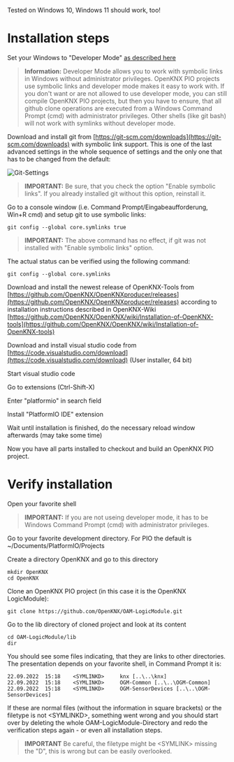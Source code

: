 Tested on Windows 10, Windows 11 should work, too!

# Installation steps

Set your Windows to "Developer Mode" [as described here](https://consumer.huawei.com/en/support/content/en-us15594140/)

> **Information:** Developer Mode allows you to work with symbolic links in Windows without administrator privileges. OpenKNX PIO projects use symbolic links and developer mode makes it easy to work with. If you don't want or are not allowed to use developer mode, you can still compile OpenKNX PIO projects, but then you have to ensure, that all github clone operations are executed from a Windows Command Prompt (cmd) with administrator privileges. Other shells (like git bash) will not work with symlinks without developer mode.

Download and install git from [https://git-scm.com/downloads](https://git-scm.com/downloads) with symbolic link support. This is one of the last advanced settings in the whole sequence of settings and the only one that has to be changed from the default:

![Git-Settings](https://user-images.githubusercontent.com/14316138/192711629-a89ecbe9-4158-441d-81b8-ef08c4b24b85.png)
 
> **IMPORTANT:** Be sure, that you check the option "Enable symbolic links". If you already installed git without this option, reinstall it.

Go to a console window (i.e. Command Prompt/Eingabeaufforderung, Win+R cmd) and setup git to use symbolic links:

    git config --global core.symlinks true

> **IMPORTANT:** The above command has no effect, if git was not installed with "Enable symbolic links" option.

The actual status can be verified using the following command:

    git config --global core.symlinks

Download and install the newest release of OpenKNX-Tools from [https://github.com/OpenKNX/OpenKNXproducer/releases](https://github.com/OpenKNX/OpenKNXproducer/releases) according to installation instructions described in OpenKNX-Wiki [https://github.com/OpenKNX/OpenKNX/wiki/Installation-of-OpenKNX-tools](https://github.com/OpenKNX/OpenKNX/wiki/Installation-of-OpenKNX-tools)

Download and install visual studio code from [https://code.visualstudio.com/download](https://code.visualstudio.com/download) (User installer, 64 bit)

Start visual studio code

Go to extensions (Ctrl-Shift-X)

Enter "platformio" in search field

Install "PlatformIO IDE" extension

Wait until installation is finished, do the necessary reload window afterwards (may take some time)

Now you have all parts installed to checkout and build an OpenKNX PIO project.

# Verify installation

Open your favorite shell

> **IMPORTANT:** If you are not useing developer mode, it has to be Windows Command Prompt (cmd) with administrator privileges.

Go to your favorite development directory. For PIO the default is ~/Documents/PlatformIO/Projects

Create a directory OpenKNX and go to this directory

    mkdir OpenKNX
    cd OpenKNX

Clone an OpenKNX PIO project (in this case it is the OpenKNX LogicModule):

    git clone https://github.com/OpenKNX/OAM-LogicModule.git

Go to the lib directory of cloned project and look at its content

    cd OAM-LogicModule/lib
    dir

You should see some files indicating, that they are links to other directories. The presentation depends on your favorite shell, in Command Prompt it is:

    22.09.2022  15:18    <SYMLINKD>     knx [..\..\knx]
    22.09.2022  15:18    <SYMLINKD>     OGM-Common [..\..\OGM-Common]
    22.09.2022  15:18    <SYMLINKD>     OGM-SensorDevices [..\..\OGM-SensorDevices]

If these are normal files (without the information in square brackets) or the filetype is not \<SYMLINKD\>, something went wrong and you should start over by deleting the whole OAM-LogicModule-Directory and redo the verification steps again - or even all installation steps. 

> **IMPORTANT** Be careful, the filetype might be \<SYMLINK\> missing the "D", this is wrong but can be easily overlooked.